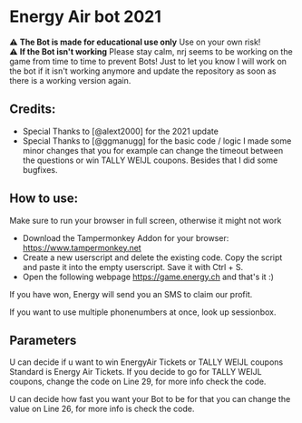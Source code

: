 # Energy Air bot 2021
⚠️ **The Bot is made for educational use only** Use on your own risk!  
⚠️ **If the Bot isn't working** Please stay calm, nrj seems to be working on the game from time to time to prevent Bots!
Just to let you know I will work on the bot if it isn't working anymore and update the repository as soon as there is a working version again.
## Credits:
- Special Thanks to [@alext2000] for the 2021 update  
- Special Thanks to [@ggmanugg] for the basic code / logic
I made some minor changes that you for example can change the timeout between the questions or win TALLY WEIJL coupons.
Besides that I did some bugfixes.
## How to use:
Make sure to run your browser in full screen, otherwise it might not work
- Download the Tampermonkey Addon for your browser: https://www.tampermonkey.net
- Create a new userscript and delete the existing code. Copy the script and paste it into the empty userscript. Save it with Ctrl + S.
- Open the following webpage https://game.energy.ch and that's it :)

If you have won, Energy will send you an SMS to claim our profit.

If you want to use multiple phonenumbers at once, look up sessionbox.
## Parameters
U can decide if u want to win EnergyAir Tickets or TALLY WEIJL coupons
Standard is Energy Air Tickets. If you decide to go for TALLY WEIJL coupons, change the code on Line 29, for more info check the code.

U can decide how fast you want your Bot to be for that you can change the value on Line 26, for more info is check the code.

